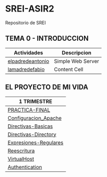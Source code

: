 # SREI-ASIR2
Repositorio de SREI
## TEMA 0 - INTRODUCCION
| Actividades  | Descripcion |
| ------------- | ------------- |
| [elpadredeantonio]()  | Simple Web Server  |
|  [lamadredefabio]()  | Content Cell  |


## EL PROYECTO DE MI VIDA
| 1 TRIMESTRE  |  
| ------------- | 
| [PRACTICA-FINAL](PROYECTO2/Documento2.md)  | 
| [Configuracion_Apache](Configuracion-Apache/documento.md)  | 
| [Directivas-Basicas](Directivas-basicas/documento.md)  | 
| [Directivas-Directory](Directiva-directory/documento.md)  | 
| [Expresiones-Regulares](expresiones-regulares/documento.md)  | 
| [Reescritura](reescritura/documento.md)  | 
| [VirtualHost](virtualhost/documento.md)  | 
| [Authentication](autentificacion/documento.md)  | 


